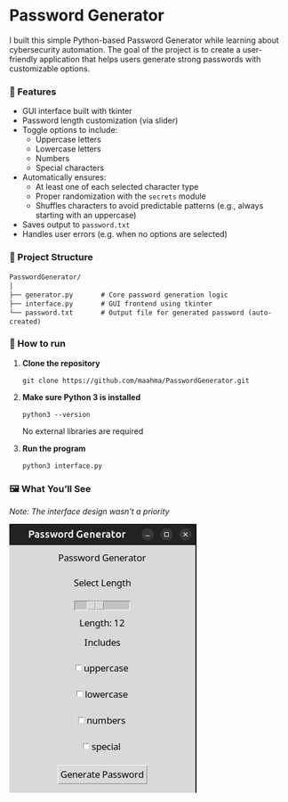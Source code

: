 # Password Generator
I built this simple Python-based Password Generator while learning about cybersecurity automation. The goal of the project is to create a user-friendly application that helps users generate strong passwords with customizable options.

### 🎯 Features 
- GUI interface built with tkinter
- Password length customization (via slider)
- Toggle options to include:
    - Uppercase letters
    - Lowercase letters
    - Numbers
    - Special characters
- Automatically ensures:
    - At least one of each selected character type
    - Proper randomization with the `secrets` module
    - Shuffles characters to avoid predictable patterns (e.g., always starting with an uppercase)
- Saves output to `password.txt`
- Handles user errors (e.g. when no options are selected)

### 📁 Project Structure
```
PasswordGenerator/
│
├── generator.py       # Core password generation logic
├── interface.py       # GUI frontend using tkinter
└── password.txt       # Output file for generated password (auto-created)
```

### 🚀 How to run
1. **Clone the repository**
    ```
    git clone https://github.com/maahma/PasswordGenerator.git
    ```
2. **Make sure Python 3 is installed**
    ```
    python3 --version
    ```
    No external libraries are required 

3. **Run the program**
    ```
    python3 interface.py
    ```

### 🖼️ What You’ll See
*Note: The interface design wasn't a priority*

![gui](password_generator.png)

